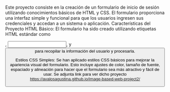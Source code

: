 Este proyecto consiste en la creación de un formulario de inicio de sesión utilizando conocimientos básicos de HTML y CSS. El formulario proporciona una interfaz simple y funcional para que los usuarios ingresen sus credenciales y accedan a un sistema o aplicación.
Características del Proyecto
HTML Básico: El formulario ha sido creado utilizando etiquetas HTML estándar como <form>, <input>, y <button> para recopilar la información del usuario y procesarla.

Estilos CSS Simples: Se han aplicado estilos CSS básicos para mejorar la apariencia visual del formulario. Esto incluye ajustes de color, tamaño de fuente, espaciado y alineación para hacer que el formulario sea más atractivo y fácil de usar.
Se adjunta link para ver dicho proyecto https://avalosagustina.github.io/image-based-web-project2/
